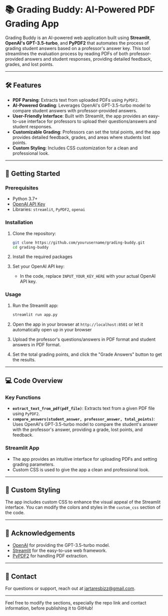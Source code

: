 
# 📚 Grading Buddy: AI-Powered PDF Grading App

Grading Buddy is an AI-powered web application built using **Streamlit**, **OpenAI's GPT-3.5-turbo**, and **PyPDF2** that automates the process of grading student answers based on a professor's answer key. This tool streamlines the evaluation process by reading PDFs of both professor-provided answers and student responses, providing detailed feedback, grades, and lost points.

---

## 🛠️ Features

- **PDF Parsing**: Extracts text from uploaded PDFs using `PyPDF2`.
- **AI-Powered Grading**: Leverages OpenAI's GPT-3.5-turbo model to compare student answers with professor-provided answers.
- **User-Friendly Interface**: Built with Streamlit, the app provides an easy-to-use interface for professors to upload their questions/answers and student responses.
- **Customizable Grading**: Professors can set the total points, and the app provides detailed feedback, grades, and areas where students lost points.
- **Custom Styling**: Includes CSS customization for a clean and professional look.

---

## 🚀 Getting Started

### Prerequisites
- Python 3.7+
- [OpenAI API Key](https://beta.openai.com/signup/)
- Libraries: `streamlit`, `PyPDF2`, `openai`

### Installation

1. Clone the repository:
    ```bash
    git clone https://github.com/yourusername/grading-buddy.git
    cd grading-buddy
    ```
2. Install the required packages

3. Set your OpenAI API key:
    - In the code, replace `INPUT_YOUR_KEY_HERE` with your actual OpenAI API key.

### Usage

1. Run the Streamlit app:
    ```bash
    streamlit run app.py
    ```

2. Open the app in your browser at `http://localhost:8501` or let it automatically open up in your browser

3. Upload the professor's questions/answers in PDF format and student answers in PDF format.

4. Set the total grading points, and click the "Grade Answers" button to get the results.

---

## 💻 Code Overview

### Key Functions

- **`extract_text_from_pdf(pdf_file)`**: Extracts text from a given PDF file using `PyPDF2`.
- **`compare_answers(student_answer, professor_answer, total_points)`**: Uses OpenAI's GPT-3.5-turbo model to compare the student's answer with the professor's answer, providing a grade, lost points, and feedback.

### Streamlit App
- The app provides an intuitive interface for uploading PDFs and setting grading parameters.
- Custom CSS is used to give the app a clean and professional look.

---

## 🎨 Custom Styling

The app includes custom CSS to enhance the visual appeal of the Streamlit interface. You can modify the colors and styles in the `custom_css` section of the code.


---

## 🌟 Acknowledgements

- [OpenAI](https://openai.com) for providing the GPT-3.5-turbo model.
- [Streamlit](https://streamlit.io) for the easy-to-use web framework.
- [PyPDF2](https://pypdf2.readthedocs.io/) for handling PDF extraction.

---

## 📧 Contact

For questions or support, reach out at jartaresbizz@gmail.com.

---

Feel free to modify the sections, especially the repo link and contact information, before publishing it to GitHub!

